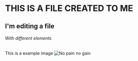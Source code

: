 # THIS IS A FILE CREATED TO ME
## I'm editing a file
###### With different elements

This is a example image
![No pain no gain](https://datascientest.com/es/wp-content/uploads/sites/7/2021/12/Illu_BLOG__datascience-1.png.webp)
